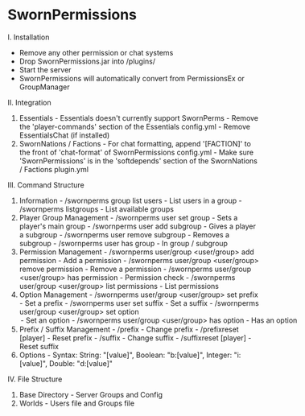 SwornPermissions
====

I. Installation
  - Remove any other permission or chat systems
  - Drop SwornPermissions.jar into /plugins/
  - Start the server
  - SwornPermissions will automatically convert from PermissionsEx or GroupManager

II. Integration
  1. Essentials
    - Essentials doesn't currently support SwornPerms
    - Remove the 'player-commands' section of the Essentials config.yml
    - Remove EssentialsChat (if installed)
  2. SwornNations / Factions
    - For chat formatting, append '[FACTION]' to the front of 'chat-format' of SwornPermissions config.yml
    - Make sure 'SwornPermissions' is in the 'softdepends' section of the SwornNations / Factions plugin.yml

III. Command Structure
  1. Information
    - /swornperms group <group> list users - List users in a group
    - /swornperms listgroups - List available groups
  2. Player Group Management
    - /swornperms user <user> set group <group> - Sets a player's main group
    - /swornperms user <user> add subgroup <group> - Gives a player a subgroup
    - /swornperms user <user> remove subgroup <subgroup> - Removes a subgroup
    - /swornperms user <user> has group <group> - In group / subgroup
  3. Permission Management
    - /swornperms user/group <user/group> add permission <permission> - Add a permission
    - /swornperms user/group <user/group> remove permission <permission> - Remove a permission
    - /swornperms user/group <user/group> has permission <group> - Permission check
    - /swornperms user/group <user/group> list permissions - List permissions
  4. Option Management
    - /swornperms user/group <user/group> set prefix <prefix> - Set a prefix
    - /swornperms user <user> set suffix <suffix> - Set a suffix
    - /swornperms user/group <user/group> set option <option> <value> - Set an option
    - /swornperms user/group <user/group> has option <option> - Has an option
  5. Prefix / Suffix Management
    - /prefix <prefix> - Change prefix
    - /prefixreset [player] - Reset prefix
    - /suffix <suffix> - Change suffix
    - /suffixreset [player] - Reset suffix
  6. Options
    - Syntax: String: "[value]", Boolean: "b:[value]", Integer: "i:[value]", Double: "d:[value]"

IV. File Structure
  1. Base Directory
    - Server Groups and Config
  2. Worlds
    - Users file and Groups file